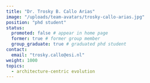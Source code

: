 ```yaml
---
title: "Dr. Trosky B. Callo Arias"
image: "/uploads/team-avatars/trosky-callo-arias.jpg"
position: "phd student"
status:
  promoted: false # appear in home page
  former: true # former group member
  group_graduate: true # graduated phd student
contact:
  email: "trosky.callo@esi.nl"
weight: 1000
topics:
  - architecture-centric evolution
---
```


